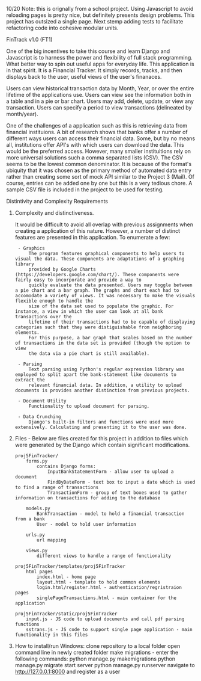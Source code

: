 10/20
Note: this is orignally from a school project. Using Javascript to avoid reloading pages is pretty nice, but definitely presents design problems. This project has outsized a single page. Next stemp adding tests to facilitate refactoring code into cohesive modular units. 

FinTrack v1.0 (FT1)

One of the big incentives to take this course and learn Django and Javascript is to harness the power and flexibility of full stack programming. 
What better way to spin out useful apps for everyday life. This application is in that spirit. It is a Financial Tracker. It simply records, tracks,
and then displays back to the user, useful views of the user's finanaces. 

Users can view historical transaction data by Month, Year, or over the entire lifetime of the applications use. Users can view see the information both
in a table and in a pie or bar chart. Users may add, delete, update, or view any transaction. Users can specify a period to view transactions (delineated by month/year).

One of the challenges of a application such as this is retrieving data from financial instituions. A bit of research shows that banks offer a number of different ways users
can access their financial data. Some, but by no means all, institutions offer API's with which users can download the data. This would be the preferred access. However, many 
smaller instituitions rely on more universal solutions such a comma separated lists (CSV). The CSV seems to be the lowest common denominator. It is because of the format's ubiquity
that it was chosen as the primary method of automated data entry rather than creating some sort of mock API similar to the Project 3 (Mail). Of course, entries can be added one by 
one but this is a very tedious chore. A sample CSV file is included in the project to be used for testing.


Distintivity and Complexity Requirements


1. Complexity and distinctiveness. 

	It would be difficult to avoid all overlap with previous assignments when creating a application of this nature. However, a number of distinct 
	features are presented in this application. To enumerate a few:
		
		- Graphics 
			The program features graphical components to help users to visual the data. These components are adaptations of a graphing library 
			provided by Google Charts (https://developers.google.com/chart/). These components were fairly easy to incorporate and provide a way to
			quickly evaluate the data presented. Users may toggle between a pie chart and a bar graph. The graphs and chart each had to accomodate a variety of views. It was necessary to make the visuals flexible enough to handle the 
			size of the data set used to populate the graphic. For instance, a view in which the user can look at all bank transactions over the 
			lifetime of their transactions had to be capable of displaying categories such that they were distiguishable from neighboring elements.
			For this purpose, a bar graph that scales based on the number of transactions in the data set is provided (though the option to view 
			the data via a pie chart is still available).
			
		- Parsing
			Text parsing using Python's regular expression library was employed to split apart the bank-statement like documents to extract the 
			relevant financial data. In addition, a utility to upload documents is provides another distinction from previous projects.
			
		- Document Utility
			Functionality to upload document for parsing.
			
		- Data Crunching
			Django's built-in filters and functions were used more extensively. Calculating and presenting it to the user was done.

2. 	Files - Below are files created for this project in addition to files which were generated by the Django which contain significant
	modifications.
	
		proj5FinTracker/
			forms.py
				contains Django forms:
					InputBankStatementForm - allow user to upload a document
					FindByDateForm - text box to input a date which is used to find a range of transactions
					TransactionForm - group of text boxes used to gather information on transactions for adding to the database
				
			models.py	
				BankTransaction - model to hold a financial transaction from a bank
				User - model to hold user information
			
			urls.py
				url mapping
			
			views.py
				different views to handle a range of functionality
			
		proj5FinTracker/templates/proj5FinTracker
			html pages
				index.html - home page
				layout.html - template to hold common elements
				login.html/register.html - authentication/regristraion pages
				singlePageTransactions.html - main container for the application
			
		proj5FinTracker/static/proj5FinTracker
			input.js - JS code to upload documents and call pdf parsing functions
			sstrans.js - JS code to support single page application - main functionality in this files
				
3. How to install/run
	Windows:
	clone repository to a local folder
	open command line in newly created folder
	make migrations - enter the following commands:
		python manage.py makemigrations
		python manage.py migrate
	start server
		python manage.py runserver
	navigate to http://127.0.0.1:8000 and register as a user
		
				
		
		

	
 
		
